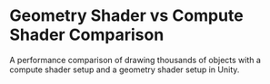 # Geometry Shader vs Compute Shader Comparison

A performance comparison of drawing thousands of objects with a compute shader setup and a geometry shader setup in Unity.
